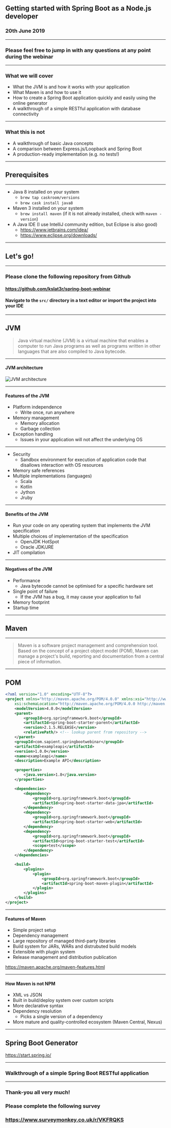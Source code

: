 ## Getting started with Spring Boot as a Node.js developer

### 20th June 2019

---

### Please feel free to jump in with any questions at any point during the webinar

---

### What we will cover

* What the JVM is and how it works with your application
* What Maven is and how to use it
* How to create a Spring Boot application quickly and easily using the online generator
* A walkthrough of a simple RESTful application with database connectivity

---

### What this is not

* A walkthrough of basic Java concepts
* A comparison between Express.js/Loopback and Spring Boot
* A production-ready implementation (e.g. no tests!)

---

## Prerequisites

---

* Java 8 installed on your system
  * `brew tap caskroom/versions`
  * `brew cask install java8`
* Maven 3 installed on your system
  * `brew install maven` (if it is not already installed, check with `maven -version`)
* A Java IDE (I use IntelliJ community edition, but Eclipse is also good)
  * https://www.jetbrains.com/idea/
  * https://www.eclipse.org/downloads/

---

## Let's go!

---

### Please clone the following repository from Github

#### https://github.com/kslat3r/spring-boot-webinar
#### Navigate to the `src/` directory in a text editor or import the project into your IDE

---

## JVM

>  Java virtual machine (JVM) is a virtual machine that enables a computer to run Java programs as well as programs written in other languages that are also compiled to Java bytecode.

---

#### JVM architecture

![JVM architecture](https://github.com/kslat3r/spring-boot-webinar/raw/master/deck/assets/image/jvm-architecture.png)

---

#### Features of the JVM

* Platform independence 
  * Write once, run anywhere
* Memory management
  * Memory allocation
  * Garbage collection
* Exception handling
  * Issues in your application will not affect the underlying OS

---

* Security
  * Sandbox environment for execution of application code that disallows interaction with OS resources
* Memory safe references
* Multiple implementations (languages)
  * Scala
  * Kotlin
  * Jython
  * Jruby

---

#### Benefits of the JVM

* Run your code on any operating system that implements the JVM specification
* Multiple choices of implementation of the specification
  * OpenJDK HotSpot
  * Oracle JDK/JRE
* JIT compilation

---

#### Negatives of the JVM

* Performance
  * Java bytecode cannot be optimised for a specific hardware set
* Single point of failure
  * If the JVM has a bug, it may cause your application to fail
* Memory footprint
* Startup time

---

## Maven

---

>  Maven is a software project management and comprehension tool. Based on the concept of a project object model (POM), Maven can manage a project's build, reporting and documentation from a central piece of information.

---

## POM

```xml
<?xml version="1.0" encoding="UTF-8"?>
<project xmlns="http://maven.apache.org/POM/4.0.0" xmlns:xsi="http://www.w3.org/2001/XMLSchema-instance"
	xsi:schemaLocation="http://maven.apache.org/POM/4.0.0 http://maven.apache.org/xsd/maven-4.0.0.xsd">
	<modelVersion>4.0.0</modelVersion>
	<parent>
		<groupId>org.springframework.boot</groupId>
		<artifactId>spring-boot-starter-parent</artifactId>
		<version>2.1.5.RELEASE</version>
		<relativePath/> <!-- lookup parent from repository -->
	</parent>
	<groupId>com.sapient.springbootwebinar</groupId>
	<artifactId>exampleapi</artifactId>
	<version>1.0.0</version>
	<name>exampleapi</name>
	<description>Example API</description>

	<properties>
		<java.version>1.8</java.version>
	</properties>

	<dependencies>
		<dependency>
			<groupId>org.springframework.boot</groupId>
			<artifactId>spring-boot-starter-data-jpa</artifactId>
		</dependency>
		<dependency>
			<groupId>org.springframework.boot</groupId>
			<artifactId>spring-boot-starter-web</artifactId>
		</dependency>
		<dependency>
			<groupId>org.springframework.boot</groupId>
			<artifactId>spring-boot-starter-test</artifactId>
			<scope>test</scope>
		</dependency>
	</dependencies>

	<build>
		<plugins>
			<plugin>
				<groupId>org.springframework.boot</groupId>
				<artifactId>spring-boot-maven-plugin</artifactId>
			</plugin>
		</plugins>
	</build>
</project>
```

---

#### Features of Maven

* Simple project setup
* Dependency management
* Large repository of managed third-party libraries
* Build system for JARs, WARs and distrubuted build models
* Extensible with plugin system
* Release management and distribution publication

https://maven.apache.org/maven-features.html

---

#### How Maven is not NPM

* XML vs JSON
* Built in build/deploy system over custom scripts
* More declarative syntax
* Dependency resolution
  * Picks a single version of a dependency
* More mature and quality-controlled ecosystem (Maven Central, Nexus)

---

## Spring Boot Generator

https://start.spring.io/

---

### Walkthrough of a simple Spring Boot RESTful application

---

### Thank-you all very much!

### Please complete the following survey

### https://www.surveymonkey.co.uk/r/VKFRQKS